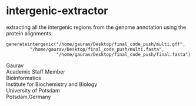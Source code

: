 # intergenic-extractor
extracting all the intergenic regions from the genome annotation using the protein alignments. 

```
generateintergenic("/home/gaurav/Desktop/final_code_push/multi.gff",
         "/home/gaurav/Desktop/final_code_push/multi.fasta",
                   "/home/gaurav/Desktop/final_code_push/final.fasta")
```

Gaurav \
Academic Staff Member \
Bioinformatics \
Institute for Biochemistry and Biology \
University of Potsdam \
Potsdam,Germany
